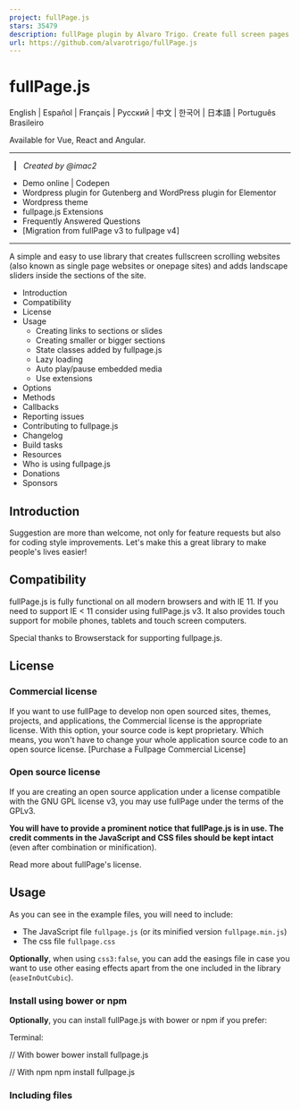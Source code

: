 ```yaml
---
project: fullPage.js
stars: 35479
description: fullPage plugin by Alvaro Trigo. Create full screen pages fast and simple
url: https://github.com/alvarotrigo/fullPage.js
---
```


fullPage.js
===========

English | Español | Français | Pусский | 中文 | 한국어 | 日本語 | Português Brasileiro

Available for Vue, React and Angular.

* * *

  **|**   _Created by @imac2_

-   Demo online | Codepen
-   Wordpress plugin for Gutenberg and WordPress plugin for Elementor
-   Wordpress theme
-   fullpage.js Extensions
-   Frequently Answered Questions
-   \[Migration from fullPage v3 to fullpage v4\]

* * *

A simple and easy to use library that creates fullscreen scrolling websites (also known as single page websites or onepage sites) and adds landscape sliders inside the sections of the site.

-   Introduction
-   Compatibility
-   License
-   Usage
    -   Creating links to sections or slides
    -   Creating smaller or bigger sections
    -   State classes added by fullpage.js
    -   Lazy loading
    -   Auto play/pause embedded media
    -   Use extensions
-   Options
-   Methods
-   Callbacks
-   Reporting issues
-   Contributing to fullpage.js
-   Changelog
-   Build tasks
-   Resources
-   Who is using fullpage.js
-   Donations
-   Sponsors

Introduction
------------

Suggestion are more than welcome, not only for feature requests but also for coding style improvements. Let's make this a great library to make people's lives easier!

Compatibility
-------------

fullPage.js is fully functional on all modern browsers and with IE 11. If you need to support IE < 11 consider using fullPage.js v3. It also provides touch support for mobile phones, tablets and touch screen computers.

Special thanks to Browserstack for supporting fullpage.js.

License
-------

### Commercial license

If you want to use fullPage to develop non open sourced sites, themes, projects, and applications, the Commercial license is the appropriate license. With this option, your source code is kept proprietary. Which means, you won't have to change your whole application source code to an open source license. \[Purchase a Fullpage Commercial License\]

### Open source license

If you are creating an open source application under a license compatible with the GNU GPL license v3, you may use fullPage under the terms of the GPLv3.

**You will have to provide a prominent notice that fullPage.js is in use. The credit comments in the JavaScript and CSS files should be kept intact** (even after combination or minification).

Read more about fullPage's license.

Usage
-----

As you can see in the example files, you will need to include:

-   The JavaScript file `fullpage.js` (or its minified version `fullpage.min.js`)
-   The css file `fullpage.css`

**Optionally**, when using `css3:false`, you can add the easings file in case you want to use other easing effects apart from the one included in the library (`easeInOutCubic`).

### Install using bower or npm

**Optionally**, you can install fullPage.js with bower or npm if you prefer:

Terminal:

// With bower
bower install fullpage.js

// With npm
npm install fullpage.js

### Including files

<link rel\="stylesheet" type\="text/css" href\="fullpage.css" />

<!-- This following line is optional. Only necessary if you use the option css3:false and you want to use other easing effects rather than "easeInOutCubic". -->
<script src\="vendors/easings.min.js"\></script\>

<script type\="text/javascript" src\="fullpage.js"\></script\>

Using Webpack, Browserify or Require.js? Check how to use fullPage.js with module loaders.

### Optional use of CDN

If you prefer to use a CDN to load the needed files, fullPage.js is in, JSDelivr, UNPKG, CDNJS and others.

### Required HTML structure

Start your HTML document with the compulsory HTML DOCTYPE declaration on the 1st line of your HTML code. You might have troubles with sections heights otherwise. The examples provided use HTML 5 doctype `<!DOCTYPE html>`.

Each section will be defined with an element containing the `section` class. The active section by default will be the first section, which is taken as the home page.

Sections should be placed inside a wrapper (`<div id="fullpage">` in this case). The wrapper can not be the `body` element.

<div id\="fullpage"\>
	<div class\="section"\>Some section</div\>
	<div class\="section"\>Some section</div\>
	<div class\="section"\>Some section</div\>
	<div class\="section"\>Some section</div\>
</div\>

If you want to define a different starting point rather than the first section or the first slide of a section, just add the class `active` to the section and slide you want to load first.

<div class\="section active"\>Some section</div\>

In order to create a landscape slider within a section, each slide will be defined by default with an element containing the `slide` class:

<div class\="section"\>
	<div class\="slide"\> Slide 1 </div\>
	<div class\="slide"\> Slide 2 </div\>
	<div class\="slide"\> Slide 3 </div\>
	<div class\="slide"\> Slide 4 </div\>
</div\>

You can see a fully working example of the HTML structure in the `simple.html` file.

### Initialization

#### Initialization with Vanilla Javascript

All you need to do is call fullPage.js before the closing `</body>` tag.

new fullpage('#fullpage', {
	//options here
	autoScrolling:true,
	scrollHorizontally: true
});

#### Initialization with jQuery

You can use fullpage.js as a jQuery plugin if you want to!

$(document).ready(function() {
	$('#fullpage').fullpage({
		//options here
		autoScrolling:true,
		scrollHorizontally: true
	});

	// Example of how to use fullpage.js methods
	$.fn.fullpage.setAllowScrolling(false);
});

#### Vanilla JS example with all options

A more complex initialization with all options set could look like this:

var myFullpage \= new fullpage('#fullpage', {
	// Navigation
	menu: '#menu',
	lockAnchors: false,
	anchors:\['firstPage', 'secondPage'\],
	navigation: false,
	navigationPosition: 'right',
	navigationTooltips: \['firstSlide', 'secondSlide'\],
	showActiveTooltip: false,
	slidesNavigation: false,
	slidesNavPosition: 'bottom',

	// Scrolling
	css3: true,
	scrollingSpeed: 700,
	autoScrolling: true,
	fitToSection: true,
	fitToSectionDelay: 600,
	scrollBar: false,
	easing: 'easeInOutCubic',
	easingcss3: 'ease',
	loopBottom: false,
	loopTop: false,
	loopHorizontal: true,
	continuousVertical: false,
	continuousHorizontal: false,
	scrollHorizontally: false,
	interlockedSlides: false,
	dragAndMove: false,
	offsetSections: false,
	resetSliders: false,
	fadingEffect: false,
	normalScrollElements: '#element1, .element2',
	scrollOverflow: true,
	scrollOverflowMacStyle: false,
	scrollOverflowReset: false,
	skipIntermediateItems: false,
	touchSensitivity: 15,
	bigSectionsDestination: null,
	adjustOnNavChange: true,

	// Accessibility
	keyboardScrolling: true,
	animateAnchor: true,
	recordHistory: true,

	// Design
	controlArrows: true,
	controlArrowsHTML: \[
		'<div class="fp-arrow"></div>', 
		'<div class="fp-arrow"></div>'
	\],
	verticalCentered: true,
	sectionsColor : \['#ccc', '#fff'\],
	paddingTop: '3em',
	paddingBottom: '10px',
	fixedElements: '#header, .footer',
	responsiveWidth: 0,
	responsiveHeight: 0,
	responsiveSlides: false,
	effects: false,
	effectsOptions: \[Object\],
	parallax: false,
	parallaxOptions: {type: 'reveal', percentage: 62, property: 'translate'},
	dropEffect: false,
	dropEffectOptions: { speed: 2300, color: '#F82F4D', zIndex: 9999},
	waterEffect: false,
	waterEffectOptions: { animateContent: true, animateOnMouseMove: true},
	cards: false,
	cardsOptions: {perspective: 100, fadeContent: true, fadeBackground: true},

	// Custom selectors
	sectionSelector: '.section',
	slideSelector: '.slide',

	lazyLoading: true,
	lazyLoadThreshold: 0,
	observer: true,
	credits: { enabled: true, label: 'Made with fullPage.js', position: 'right'},

	// Events
	beforeLeave: function(origin, destination, direction, trigger){},
	onLeave: function(origin, destination, direction, trigger){},
	afterLoad: function(origin, destination, direction, trigger){},
	afterRender: function(){},
	afterResize: function(width, height){},
	afterReBuild: function(){},
	afterResponsive: function(isResponsive){},
	afterSlideLoad: function(section, origin, destination, direction, trigger){},
	onSlideLeave: function(section, origin, destination, direction, trigger){},
	onScrollOverflow: function(section, slide, position, direction){}
});

### Creating links to sections or slides

If you are using fullPage.js with anchor links for the sections (using the `anchors` option or the attribute `data-anchor` in each section), then you will be able to use anchor links also to navigate directly to a certain slide inside a section.

This would be an example of a link with an anchor: https://alvarotrigo.com/fullPage/#secondPage/2 (which is the URL you will see once you access to that section/slide manually) Notice the last part of the URL ends in `#secondPage/2`.

Having the following initialization:

new fullpage('#fullpage', {
	anchors:\['firstPage', 'secondPage', 'thirdPage'\]
});

The anchor at the end of the URL `#secondPage/2` defines the section and slide of destination respectively. In the previous URL, the section of destination will be the one defined with the anchor `secondPage` and the slide will be the 2nd slide, as we are using the index `2` for it. (the fist slide of a section has index 0, as technically it is a section).

We could have used a custom anchor for the slide instead of its index if we would have used the attribute `data-anchor` on the HTML markup like so:

<div class\="section"\>
	<div class\="slide" data-anchor\="slide1"\> Slide 1 </div\>
	<div class\="slide" data-anchor\="slide2"\> Slide 2 </div\>
	<div class\="slide" data-anchor\="slide3"\> Slide 3 </div\>
	<div class\="slide" data-anchor\="slide4"\> Slide 4 </div\>
</div\>

In this last case, the URL we would use would be `#secondPage/slide3`, which is the equivalent to our previous `#secondPage/2`.

Note that section anchors can also be defined in the same way, by using the `data-anchor` attribute, if no `anchors` array is provided.

**Be careful!** `data-anchor` tags can not have the same value as any ID element on the site (or NAME element for IE).

### Creating smaller or bigger sections

Demo fullPage.js provides a way to remove the full height restriction from its sections and slides. It is possible to create sections which height is smaller or bigger than the viewport. This is ideal for footers. It is important to realise that it doesn't make sense to have all of your sections using this feature. If there is more than one section in the initial load of the site, fullPage.js won't scroll at all to see the next one as it will be already in the viewport.

To create smaller sections just use the class `fp-auto-height` in the section you want to apply it. It will then take the height defined by your section/slide content.

<div class\="section"\>Whole viewport</div\>
<div class\="section fp-auto-height"\>Auto height</div\>

#### Responsive auto height sections

Demo A responsive auto height can be applied by using the class `fp-auto-height-responsive`. This way sections will be fullscreen until the responsive mode gets fired. Then they'll take the size required by their content, which could be bigger or smaller than the viewport.

### State classes added by fullpage.js

Fullpage.js adds multiple classes in different elements to keep a record of the status of the site:

-   `active` is added the current visible section and slide.
-   `active` is added to the current menu element (if using the `menu` option).
-   `fp-loaded` is added to the section or slide that triggers lazy loading of media content.
-   A class of the form `fp-viewing-SECTION-SLIDE` is added to the `body` element of the site. (eg: `fp-viewing-secondPage-0`) The `SECTION` and `SLIDE` parts will be the anchors (or indexes if no anchor is provided) of the current section and slide.
-   `fp-responsive` is added to the `body` element when the entering in the responsive mode
-   `fp-enabled` is added to the `html` element when fullpage.js is enabled. (and removed when destroyed).
-   `fp-destroyed` is added to the fullpage.js container when fullPage.js is destroyed.

### Lazy Loading

Demo fullPage.js provides a way to lazy load images, videos and audio elements so they won't slow down the loading of your site or unnecessarily waste data transfer. When using lazy loading, all these elements will only get loaded when entering in the viewport. To enable lazy loading all you need to do is change your `src` attribute to `data-src` as shown below:

<img data-src\="image.png"\>
<video\>
	<source data-src\="video.webm" type\="video/webm" />
	<source data-src\="video.mp4" type\="video/mp4" />
</video\>

If you already use another lazy load solution which uses `data-src` as well, you can disable the fullPage.js lazy loading by setting the option `lazyLoading: false`.

### Auto play/pause embedded media

Demo **Note**: the autoplay feature might not work on some mobile devices depending on the OS and browser (i.e. Safari on iOS version < 10.0).

#### Play on section/slide load:

Using the attribute `autoplay` for videos or audio, or the param `autoplay=1` for youtube iframes will result in the media element playing on page load. In order to play it on section/slide load use instead the attribute `data-autoplay`. For example:

<audio data-autoplay\>
	<source src\="https://www.w3schools.com/html/horse.ogg" type\="audio/ogg"\>
</audio\>

#### Pause on leave

Embedded HTML5 `<video>` / `<audio>` and Youtube iframes are automatically paused when you navigate away from a section or slide. This can be disabled by using the attribute `data-keepplaying`. For example:

<audio data-keepplaying\>
	<source src\="https://www.w3schools.com/html/horse.ogg" type\="audio/ogg"\>
</audio\>

### Use extensions

fullpage.js provides a set of extensions you can use to enhance its default features. All of them are listed as fullpage.js options.

Extensions requires you to use the minified file `fullpage.extensions.min.js` that is inside the `dist` folder instead of the usual fullPage.js file (`fullpage.js` or `fullpage.min.js`).

Once you acquire the extension file, you will need to add it before fullPage. For example, if I want to use the Continuous Horizontal extension, I would have include the extension file and then the extensions version of the fullPage file.

<script type\="text/javascript" src\="fullpage.continuousHorizontal.min.js"\></script\>
<script type\="text/javascript" src\="fullpage/fullpage.extensions.min.js"\></script\>

An activation key and a license key will be required for each extension. See more details about it here.

Then you will be able to use and configure them as explained in options.

Options
-------

### licenseKey

(default `null`). **This option is compulsory.** If you use fullPage in a non open source project, then you should use the license key provided on the purchase of the fullPage Commercial License. If your project is open source and it is compatible with the GPLv3 license you can request a license key. Please read more about licenses here and on the website. Example of usage:

new fullpage('#fullpage', {
	licenseKey: 'YOUR\_KEY\_HERE'
});

### controlArrows

(default `true`) Determines whether to use control arrows for the slides to move right or left.

### controlArrowsHTML

(default `['<div class="fp-arrow"></div>', '<div class="fp-arrow"></div>'],`). Provides a way to define the HTML structure and the classes that you want to apply to the control arrows for sections with horizontal slides. The array contains the structure for both arrows. The first item is the left arrow and the second, the right one.

### verticalCentered

(default `true`) Vertically centering of the content using flexbox. You might want to wrap your content in a `div` to avoid potential issues. (Uses `flex-direction: column; display: flex; justify-content: center;`)

### scrollingSpeed

(default `700`) Speed in milliseconds for the scrolling transitions.

### sectionsColor

(default `none`) Define the CSS `background-color` property for each section. Example:

new fullpage('#fullpage', {
	sectionsColor: \['#f2f2f2', '#4BBFC3', '#7BAABE', 'whitesmoke', '#000'\],
});

### anchors

(default `[]`) Defines the anchor links (#example) to be shown on the URL for each section. Anchors value should be unique. The position of the anchors in the array will define to which sections the anchor is applied. (second position for second section and so on). Using anchors forward and backward navigation will also be possible through the browser. This option also allows users to bookmark a specific section or slide. **Be careful!** anchors can not have the same value as any ID element on the site (or NAME element for IE). Now anchors can be defined directly in the HTML structure by using the attribute `data-anchor` as explained here.

### lockAnchors

(default `false`) Determines whether anchors in the URL will have any effect at all in the library. You can still using anchors internally for your own functions and callbacks, but they won't have any effect in the scrolling of the site. Useful if you want to combine fullPage.js with other plugins using anchor in the URL.

### easing

(default `easeInOutCubic`) Defines the transition effect to use for the vertical and horizontal scrolling. It requires the file `vendors/easings.min.js` or jQuery UI for using some of its transitions. Other libraries could be used instead.

### easingcss3

(default `ease`) Defines the transition effect to use in case of using `css3:true`. You can use the pre-defined ones (such as `linear`, `ease-out`...) or create your own ones using the `cubic-bezier` function. You might want to use Matthew Lein CSS Easing Animation Tool for it.

### loopTop

(default `false`) Defines whether scrolling up in the first section should scroll to the last one or not.

### loopBottom

(default `false`) Defines whether scrolling down in the last section should scroll to the first one or not.

### loopHorizontal

(default `true`) Defines whether horizontal sliders will loop after reaching the last or previous slide or not.

### css3

(default `true`) Defines whether to use JavaScript or CSS3 transforms to scroll within sections and slides. Useful to speed up the movement in tablet and mobile devices with browsers supporting CSS3. If this option is set to `true` and the browser doesn't support CSS3, a fallback will be used instead.

### autoScrolling

(default `true`) Defines whether to use the "automatic" scrolling or the "normal" one. It also has affects the way the sections fit in the browser/device window in tablets and mobile phones.

### fitToSection

(default `true`) Determines whether or not to fit sections to the viewport or not. When set to `true` the current active section will always fill the whole viewport. Otherwise the user will be free to stop in the middle of a section.

### fitToSectionDelay

(default 1000) If `fitToSection` is set to true, this delays the fitting by the configured milliseconds.

### scrollBar

(default `false`) Determines whether to use scroll bar for the **vertical sections** on site or not. In case of using scroll bar, the `autoScrolling` functionality will still work as expected. The user will also be free to scroll the site with the scroll bar and fullPage.js will fit the section in the screen when scrolling finishes.

### paddingTop

(default `0`) Defines the top padding for each section with a numerical value and its measure (paddingTop: '10px', paddingTop: '10em'...) Useful in case of using a fixed header.

### paddingBottom

(default `0`) Defines the bottom padding for each section with a numerical value and its measure (paddingBottom: '10px', paddingBottom: '10em'...). Useful in case of using a fixed footer.

### fixedElements

(default `null`) Defines which elements will be taken off the scrolling structure of the plugin which is necessary when using the `css3` option to keep them fixed. It requires a string with the Javascript selectors for those elements. (For example: `fixedElements: '#element1, .element2'`)

### normalScrollElements

(default `null`) Demo If you want to avoid the auto scroll when scrolling over some elements, this is the option you need to use. (useful for maps, scrolling divs etc.) It requires a string with the Javascript selectors for those elements. (For example: `normalScrollElements: '#element1, .element2'`). This option should not be applied to any section/slide element itself.

### bigSectionsDestination

(default `null`) Demo Defines how to scroll to a section which height is bigger than the viewport and when not using `scrollOverflow:true`. (Read how to create smaller or bigger sections). By default fullPage.js scrolls to the top if you come from a section above the destination one and to the bottom if you come from a section below the destination one. Possible values are `top`, `bottom`, `null`.

### adjustOnNavChange

(default `true`) Defines whether fullPage.js adjusts the height of sections when the mobile navigation or address bar changes size or toggles visibility. If set to `false`, sections will not appear as full-height when the navigation bar shrinks or hides.

### keyboardScrolling

(default `true`) Defines if the content can be navigated using the keyboard.

### touchSensitivity

(default `5`) Defines a percentage of the browsers window width/height, and how far a swipe must measure for navigating to the next section / slide

### skipIntermediateItems

(default `false`). Determines whether to skip the scroll animation when navigating between non-consecutive vertical sections or horizontal slides. The possible values are `true`, `false`, `sections`, and `slides`, allowing you to apply this behavior vertically, horizontally, or in both directions.

### continuousVertical

(default `false`) Defines whether scrolling down in the last section should scroll down to the first one and if scrolling1 up in the first section should scroll up to the last one. Not compatible with `loopTop`, `loopBottom` or any scroll bar present in the site (`scrollBar:true` or `autoScrolling:false`).

### continuousHorizontal

(default `false`) Extension of fullpage.js. Defines whether sliding right in the last slide should slide right to the first one or not, and if scrolling left in the first slide should slide left to the last one or not. Not compatible with `loopHorizontal`. Requires fullpage.js >= 3.0.1.

### scrollHorizontally

(default `false`) Extension of fullpage.js. Defines whether to slide horizontally within sliders by using the mouse wheel or trackpad. It can only be used when using: `autoScrolling:true`. Ideal for story telling. Requires fullpage.js >= 3.0.1.

### interlockedSlides

(default `false`) Extension of fullpage.js. Determines whether moving one horizontal slider will force the sliding of sliders in other section in the same direction. Possible values are `true`, `false` or an array with the interlocked sections. For example `[1,3,5]` starting by 1. Requires fullpage.js >= 3.0.1.

### dragAndMove

(default `false`) Extension of fullpage.js. Enables or disables the dragging and flicking of sections and slides by using mouse or fingers. Requires fullpage.js >= 3.0.1. Possible values are:

-   `true`: enables the feature.
-   `false`: disables the feature.
-   `vertical`: enables the feature only vertically.
-   `horizontal`: enables the feature only horizontally.
-   `fingersonly`: enables the feature for touch devices only.
-   `mouseonly`: enables the feature for desktop devices only (mouse and trackpad).

### offsetSections

(default `false`) Extension of fullpage.js. Provides a way to use non full screen sections based on percentage. Ideal to show visitors there's more content in the site by showing part of the next or previous section. Requires fullPage.js >= 3.0.1. To define the percentage of each section the attribute `data-percentage` must be used. The centering of the section in the viewport can be determined by using a boolean value in the attribute `data-centered` (default to `true` if not specified). For example:

<div class\="section" data-percentage\="80" data-centered\="true"\>

### resetSliders

(default `false`) Extension of fullpage.js. Defines whether or not to reset every slider after leaving its section. Requires fullpage.js >= 3.0.1.

### fadingEffect

(default `false`) Extension of fullpage.js. Defines whether to use a fading effect or not instead of the default scrolling one. Possible values are `true`, `false`, `sections`, `slides`. It can therefore be applied just vertically or horizontally, or to both at the time. It can only be used when using: `autoScrolling:true`. Requires fullpage.js >= 3.0.1.

### animateAnchor

(default `true`) Defines whether the load of the site when given an anchor (#) will scroll with animation to its destination or will directly load on the given section.

### recordHistory

(default `true`) Defines whether to push the state of the site to the browser's history. When set to `true` each section/slide of the site will act as a new page and the back and forward buttons of the browser will scroll the sections/slides to reach the previous or next state of the site. When set to `false`, the URL will keep changing but will have no effect on the browser's history. This option is automatically turned off when using `autoScrolling:false`.

### menu

(default `false`) A selector can be used to specify the menu to link with the sections. This way the scrolling of the sections will activate the corresponding element in the menu using the class `active`. This won't generate a menu but will just add the `active` class to the element in the given menu with the corresponding anchor links. In order to link the elements of the menu with the sections, an HTML 5 data-tag (`data-menuanchor`) will be needed to use with the same anchor links as used within the sections. Example:

<ul id\="myMenu"\>
	<li data-menuanchor\="firstPage" class\="active"\><a href\="#firstPage"\>First section</a\></li\>
	<li data-menuanchor\="secondPage"\><a href\="#secondPage"\>Second section</a\></li\>
	<li data-menuanchor\="thirdPage"\><a href\="#thirdPage"\>Third section</a\></li\>
	<li data-menuanchor\="fourthPage"\><a href\="#fourthPage"\>Fourth section</a\></li\>
</ul\>

new fullpage('#fullpage', {
	anchors: \['firstPage', 'secondPage', 'thirdPage', 'fourthPage', 'lastPage'\],
	menu: '#myMenu'
});

**Note:** the menu element should be placed outside the fullpage wrapper in order to avoid problem when using `css3:true`. Otherwise it will be appended to the `body` by the plugin itself.

### navigation

(default `false`) If set to `true`, it will show a navigation bar made up of small circles.

### navigationPosition

(default `none`) It can be set to `left` or `right` and defines which position the navigation bar will be shown (if using one).

### navigationTooltips

(default \[\]) Defines the tooltips to show for the navigation circles in case they are being used. Example: `navigationTooltips: ['firstSlide', 'secondSlide']`. You can also define them by using the attribute `data-tooltip` in each section if you prefer.

### showActiveTooltip

(default `false`) Shows a persistent tooltip for the actively viewed section in the vertical navigation.

### slidesNavigation

(default `false`) If set to `true` it will show a navigation bar made up of small circles for each landscape slider on the site.

### slidesNavPosition

(default `bottom`) Defines the position for the landscape navigation bar for sliders. Admits `top` and `bottom` as values. You may want to modify the CSS styles to determine the distance from the top or bottom as well as any other style such as color.

### scrollOverflow

(default `true`) defines whether or not to create a scroll for the section/slide in case its content is bigger than the height of it. It requires the default value `scrollBar: false`. In order to prevent fullpage.js from creating the scrollbar in certain sections or slides use the class `fp-noscroll`. For example: `<div class="section fp-noscroll">` You can also prevent scrolloverflow from getting applied on responsive mode when using `fp-auto-height-responsive` in the section element.

### scrollOverflowReset

(default `false`) Extension of fullpage.js. Possible values are `true`, `false`, `sections`, `slides`. When set to `true` it scrolls up the content of the section/slide with a scroll bar when leaving to another section/slide. This way the section/slide will always show the start of its content even when scrolling from a section underneath it. Adding the class `fp-no-scrollOverflowReset` on the section or slide will disable this feature for that specific panel.

### scrollOverflowMacStyle

(default `false`) When active, this option will use a "mac style" for the scrollbar instead of the default one, which will look quite different in Windows computers.

### sectionSelector

(default `.section`) Defines the Javascript selector used for the plugin sections. It might need to be changed sometimes to avoid problem with other plugins using the same selectors as fullpage.js.

### slideSelector

(default `.slide`) Defines the Javascript selector used for the plugin slides. It might need to be changed sometimes to avoid problem with other plugins using the same selectors as fullpage.js.

### responsiveWidth

(default `0`) A normal scroll (`autoScrolling:false`) will be used under the defined width in pixels. A class `fp-responsive` is added to the body tag in case the user wants to use it for their own responsive CSS. For example, if set to 900, whenever the browser's width is less than 900 the plugin will scroll like a normal site.

### responsiveHeight

(default `0`) A normal scroll (`autoScrolling:false`) will be used under the defined height in pixels. A class `fp-responsive` is added to the body tag in case the user wants to use it for their own responsive CSS. For example, if set to 900, whenever the browser's height is less than 900 the plugin will scroll like a normal site.

### responsiveSlides

(default `false`) Extension of fullpage.js. When set to `true` slides will be turned into vertical sections when responsive mode is fired. (by using the `responsiveWidth` or `responsiveHeight` options detailed above). Requires fullpage.js >= 3.0.1.

### effects

(default `false`) Extension of fullpage.js. Enables or disables the slider effects on sections. Requires fullpage.js >= 4.0.35

### effectsOptions

(default: `{Object}` config for the "focus" preset). Allows to configure the parameters for the effects when using the option `effects:true`. Read more about how to apply the effects option.

### parallax

(default `false`) Extension of fullpage.js. Defines whether or not to use the parallax backgrounds effects on sections / slides. Not compatible with `fp-auto-height` sections, `offsetSerctions` and `dragAndMove`.op Read more about how to apply the parallax option.

### parallaxOptions

(default: `{ type: 'reveal', percentage: 62, property: 'translate'}`).

Allows to configure the parameters for the parallax backgrounds effect when using the option `parallax:true`. Read more about how to apply the parallax option.

### dropEffect

(default `false`) Extension of fullpage.js. Defines whether or not to use the drop effect on sections / slides. Read more about how to apply the drop effect option.

### dropEffectOptions

(default: `{ speed: 2300, color: '#F82F4D', zIndex: 9999}`).

Allows to configure the parameters for the drop effect when using the option `dropEffect:true`.Read more about how to apply the drop effect option.

### waterEffect

(default `false`) Extension of fullpage.js. Defines whether or not to use the water effect on sections / slides. Read more about how to apply the water effect option.

### waterEffectOptions

(default: `{ animateContent: true, animateOnMouseMove: true}`).

Allows to configure the parameters for the water effect when using the option `waterEffect:true`.Read more about how to apply the water effect option.

### cards

(default `false`) Extension of fullpage.js. Defines whether or not to use the cards effect on sections/slides. Read more about how to apply the cards option.

### cardsOptions

(default: `{ perspective: 100, fadeContent: true, fadeBackground: true}`).

Allows you to configure the parameters for the cards effect when using the option `cards:true`. Read more about how to apply the cards option.

### lazyLoading

(default `true`) Lazy loading is active by default which means it will lazy load any media element containing the attribute `data-src` as detailed in the Lazy Loading docs . If you want to use any other lazy loading library you can disable this fullpage.js feature.

### lazyLoadThreshold

(default `0`) Specifies the number of adjacent vertical sections and horizontal slides whose media elements should be lazy-loaded relative to the current one. Use a number to specify how many previous and next sections or slides should be preloaded.

### observer

(default `true`) Defines whether or not to observe changes in the HTML structure of the page. When enabled, fullPage.js will automatically react to those changes and update itself accordingly. Ideal when adding, removing or hidding sections or slides.

### credits

(default `{enabled: true, label: 'Made with fullpage.js', position: 'right'}`). Defines whether to use fullPage.js credits. As per clause 0, 4, 5 and 7 of the GPLv3 licecense, those using fullPage. js under the GPLv3 are required to give prominent notice that fullPage.js is in use. We recommend including attribution by keeping this option enabled. **Note:** This option requires a valid value `licenseKey` value.

Methods
-------

You can see them in action here

### getActiveSection()

Demo Gets an Object (type Section) containing the active section and its properties.

fullpage\_api.getActiveSection();

### getActiveSlide()

Demo Gets an Object (type Slide) containing the active slide and its properties.

fullpage\_api.getActiveSlide();

### getScrollY() & getScrollX

Demo `getScrollY` Gets the Y position of the fullPage wrapper. `getScrollX` gets the X position of the active horizontal slide.

fullpage\_api.getScrollY();
fullpage\_api.getScrollX();

### moveSectionUp()

Demo Scrolls one section up:

fullpage\_api.moveSectionUp();

* * *

### moveSectionDown()

Demo Scrolls one section down:

fullpage\_api.moveSectionDown();

* * *

### moveTo(section, slide)

Demo Scrolls the page to the given section and slide. The first section will have the index 1 whilst the first slide, the visible one by default, will have index 0.

/\*Scrolling to the section with the anchor link \`firstSlide\` and to the 2nd Slide \*/
fullpage\_api.moveTo('firstSlide', 2);

//Scrolling to the 3rd section (with index 3) in the site
fullpage\_api.moveTo(3, 0);

//Which is the same as
fullpage\_api.moveTo(3);

* * *

### silentMoveTo(section, slide)

Demo Exactly the same as `moveTo` but in this case it performs the scroll without animation. A direct jump to the destination.

/\*Scrolling to the section with the anchor link \`firstSlide\` and to the 2nd Slide \*/
fullpage\_api.silentMoveTo('firstSlide', 2);

* * *

### moveSlideRight()

Demo Scrolls the horizontal slider of the current section to the next slide:

fullpage\_api.moveSlideRight();

* * *

### moveSlideLeft()

Demo Scrolls the horizontal slider of the current section to the previous slide:

fullpage\_api.moveSlideLeft();

* * *

### setAutoScrolling(boolean)

Demo Sets the scrolling configuration in real time. Defines the way the page scrolling behaves. If it is set to `true`, it will use the "automatic" scrolling, otherwise, it will use the "manual" or "normal" scrolling of the site.

fullpage\_api.setAutoScrolling(false);

* * *

### setFitToSection(boolean)

Demo Sets the value for the option `fitToSection` determining whether to fit the section in the screen or not.

fullpage\_api.setFitToSection(false);

* * *

### fitToSection()

Demo Scrolls to the nearest active section fitting it in the viewport.

fullpage\_api.fitToSection();

* * *

### setLockAnchors(boolean)

Demo Sets the value for the option `lockAnchors` determining whether anchors will have any effect in the URL or not.

fullpage\_api.setLockAnchors(false);

* * *

### setAllowScrolling(boolean, \[directions\])

Demo Adds or remove the possibility of scrolling through sections/slides by using the mouse wheel/trackpad or touch gestures (which is active by default). Note this won't disable the keyboard scrolling. You would need to use `setKeyboardScrolling` for it.

-   `directions`: (optional parameter) Admitted values: `all`, `up`, `down`, `left`, `right` or a combination of them separated by commas like `down, right`. It defines the direction for which the scrolling will be enabled or disabled.

//disabling scrolling
fullpage\_api.setAllowScrolling(false);

//disabling scrolling down
fullpage\_api.setAllowScrolling(false, 'down');

//disabling scrolling down and right
fullpage\_api.setAllowScrolling(false, 'down, right');

* * *

### setKeyboardScrolling(boolean, \[directions\])

Demo Adds or remove the possibility of scrolling through sections by using the keyboard (which is active by default).

-   `directions`: (optional parameter) Admitted values: `all`, `up`, `down`, `left`, `right` or a combination of them separated by commas like `down, right`. It defines the direction for which the scrolling will be enabled or disabled.

//disabling all keyboard scrolling
fullpage\_api.setKeyboardScrolling(false);

//disabling keyboard scrolling down
fullpage\_api.setKeyboardScrolling(false, 'down');

//disabling keyboard scrolling down and right
fullpage\_api.setKeyboardScrolling(false, 'down, right');

* * *

### setRecordHistory(boolean)

Demo Defines whether to record the history for each hash change in the URL.

fullpage\_api.setRecordHistory(false);

* * *

### setScrollingSpeed(milliseconds)

Demo Defines the scrolling speed in milliseconds.

fullpage\_api.setScrollingSpeed(700);

* * *

### destroy(type)

Demo Destroys the plugin events and optionally its HTML markup and styles. Ideal to use when using AJAX to load content.

-   `type`: (optional parameter) can be empty or `all`. If `all` is passed, the HTML markup and styles used by fullpage.js will be removed. This way the original HTML markup, the one used before any plugin modification is made, will be maintained.

//destroying all Javascript events created by fullPage.js (scrolls, hashchange in the URL...)
fullpage\_api.destroy();

//destroying all Javascript events and any modification done by fullPage.js over your original HTML markup.
fullpage\_api.destroy('all');

* * *

### reBuild()

Updates the DOM structure to fit the new window size or its contents. Ideal to use in combination with AJAX calls or external changes in the DOM structure of the site, specially when using `scrollOverflow:true`.

fullpage\_api.reBuild();

* * *

### setResponsive(boolean)

Demo Sets the responsive mode of the page. When set to `true` the autoScrolling will be turned off and the result will be exactly the same one as when the `responsiveWidth` or `responsiveHeight` options get fired.

fullpage\_api.setResponsive(true);

* * *

### responsiveSlides.toSections()

Extension of fullpage.js. Requires fullpage.js >= 3.0.1. Turns horizontal slides into vertical sections.

fullpage\_api.responsiveSlides.toSections();

* * *

### responsiveSlides.toSlides()

Extension of fullpage.js. Requires fullpage.js >= 3.0.1. Turns back the original slides (now converted into vertical sections) into horizontal slides again.

fullpage\_api.responsiveSlides.toSlides();

Callbacks
---------

Demo You can see them in action here.

Some callbacks, such as `onLeave` will contain Object type of parameters containing the following properties:

-   `anchor`: _(String)_ item's anchor.
-   `index`: _(Number)_ item's index.
-   `item`: _(DOM element)_ item element.
-   `isFirst`: _(Boolean)_ determines if the item is the first child.
-   `isLast`: _(Boolean)_ determines if the item is the last child.

### afterLoad (`origin`, `destination`, `direction`, `trigger`)

Demo Callback fired once the sections have been loaded, after the scrolling has ended. Parameters:

-   `origin`: _(Object)_ section of origin.
-   `destination`: _(Object)_ destination section.
-   `direction`: _(String)_ it will take the values `up` or `down` depending on the scrolling direction.
-   `trigger`: _(String)_ indicates what triggered the scroll. It can be: "wheel", "keydown", "menu", "slideArrow", "verticalNav", "horizontalNav".

Example:

new fullpage('#fullpage', {
	anchors: \['firstPage', 'secondPage', 'thirdPage', 'fourthPage', 'lastPage'\],

	afterLoad: function(origin, destination, direction, trigger){
		var origin \= this;

		//using index
		if(origin.index \== 2){
			alert("Section 3 ended loading");
		}

		//using anchorLink
		if(origin.anchor \== 'secondSlide'){
			alert("Section 2 ended loading");
		}
	}
});

* * *

### onLeave (`origin`, `destination`, `direction`, `trigger`)

Demo This callback is fired once the user leaves a section, in the transition to the new section. Returning `false` will cancel the move before it takes place.

Parameters:

-   `origin`: _(Object)_ section of origin.
-   `destination`: _(Object)_ destination section.
-   `direction`: _(String)_ it will take the values `up` or `down` depending on the scrolling direction.
-   `trigger`: _(String)_ indicates what triggered the scroll. It can be: "wheel", "keydown", "menu", "slideArrow", "verticalNav", "horizontalNav".

Example:

new fullpage('#fullpage', {
	onLeave: function(origin, destination, direction, trigger){
		var leavingSection \= this;

		//after leaving section 2
		if(origin.index \== 1 && direction \=='down'){
			alert("Going to section 3!");
		}

		else if(origin.index \== 1 && direction \== 'up'){
			alert("Going to section 1!");
		}
	}
});

* * *

### beforeLeave (`origin`, `destination`, `direction`, `trigger`)

Demo This callback is fired right **before** leaving the section, just before the transition takes place.

You can use this callback to prevent and cancel the scroll before it takes place by returning `false`.

Parameters:

-   `origin`: _(Object)_ section of origin.
-   `destination`: _(Object)_ destination section.
-   `direction`: _(String)_ it will take the values `up` or `down` depending on the scrolling direction.
-   `trigger`: _(String)_ indicates what triggered the scroll. It can be: "wheel", "keydown", "menu", "slideArrow", "verticalNav", "horizontalNav".

Example:

var cont \= 0;
new fullpage('#fullpage', {
	beforeLeave: function(origin, destination, direction, trigger){

		// prevents scroll until we scroll 4 times
		cont++;
		return cont \=== 4;
	}
});

* * *

### afterRender()

Demo This callback is fired just after the structure of the page is generated. This is the callback you want to use to initialize other plugins or fire any code which requires the document to be ready (as this plugin modifies the DOM to create the resulting structure). See FAQs for more info.

Example:

new fullpage('#fullpage', {
	afterRender: function(){
		var pluginContainer \= this;
		alert("The resulting DOM structure is ready");
	}
});

* * *

### afterResize(`width`, `height`)

Demo This callback is fired after resizing the browser's window. Just after the sections are resized.

Parameters:

-   `width`: _(Number)_ window's width.
-   `height`: _(Number)_ window's height.

Example:

new fullpage('#fullpage', {
	afterResize: function(width, height){
		var fullpageContainer \= this;
		alert("The sections have finished resizing");
	}
});

* * *

### afterReBuild()

Demo This callback is fired after manually re-building fullpage.js by calling `fullpage_api.reBuild()`.

Example:

new fullpage('#fullpage', {
	afterReBuild: function(){
		console.log("fullPage.js has manually being re-builded");
	}
});

* * *

### afterResponsive(`isResponsive`)

Demo This callback is fired after fullpage.js changes from normal to responsive mode or from responsive mode to normal mode.

Parameters:

-   `isResponsive`: _(Boolean)_ determines if it enters into responsive mode (`true`) or goes back to normal mode (`false`).

Example:

new fullpage('#fullpage', {
	afterResponsive: function(isResponsive){
		alert("Is responsive: " + isResponsive);
	}
});

* * *

### afterSlideLoad (`section`, `origin`, `destination`, `direction`, `trigger`)

Demo Callback fired once the slide of a section have been loaded, after the scrolling has ended.

Parameters:

-   `section`: _(Object)_ active vertical section.
-   `origin`: _(Object)_ horizontal slide of origin.
-   `destination`: _(Object)_ destination horizontal slide.
-   `direction`: _(String)_ `right` or `left` depending on the scrolling direction.
-   `trigger`: _(String)_ indicates what triggered the scroll. It can be: "wheel", "keydown", "menu", "slideArrow", "verticalNav", "horizontalNav".

Example:

new fullpage('#fullpage', {
	anchors: \['firstPage', 'secondPage', 'thirdPage', 'fourthPage', 'lastPage'\],

	afterSlideLoad: function( section, origin, destination, direction, trigger){
		var loadedSlide \= this;

		//first slide of the second section
		if(section.anchor \== 'secondPage' && destination.index \== 1){
			alert("First slide loaded");
		}

		//second slide of the second section (supposing #secondSlide is the
		//anchor for the second slide)
		if(section.index \== 1 && destination.anchor \== 'secondSlide'){
			alert("Second slide loaded");
		}
	}
});

* * *

### onSlideLeave (`section`, `origin`, `destination`, `direction`, `trigger`)

Demo This callback is fired once the user leaves an slide to go to another, in the transition to the new slide. Returning `false` will cancel the move before it takes place.

Parameters:

-   `section`: _(Object)_ active vertical section.
-   `origin`: _(Object)_ horizontal slide of origin.
-   `destination`: _(Object)_ destination horizontal slide.
-   `direction`: _(String)_ `right` or `left` depending on the scrolling direction.
-   `trigger`: _(String)_ indicates what triggered the scroll. It can be: "wheel", "keydown", "menu", "slideArrow", "verticalNav", "horizontalNav".

Example:

new fullpage('#fullpage', {
	onSlideLeave: function( section, origin, destination, direction, trigger){
		var leavingSlide \= this;

		//leaving the first slide of the 2nd Section to the right
		if(section.index \== 1 && origin.index \== 0 && direction \== 'right'){
			alert("Leaving the fist slide!!");
		}

		//leaving the 3rd slide of the 2nd Section to the left
		if(section.index \== 1 && origin.index \== 2 && direction \== 'left'){
			alert("Going to slide 2! ");
		}
	}
});

#### Cancelling a move before it takes place

You can cancel a move by returning `false` on the `onSlideLeave` callback. Same as when canceling a movement with `onLeave`.

* * *

### onScrollOverflow (`section`, `slide`, `position`, `direction`)

Demo This callback gets fired when a scrolling inside a scrollable section when using the fullPage.js option `scrollOverflow: true`.

Parameters:

-   `section`: _(Object)_ active vertical section.
-   `slide`: _(Object)_ horizontal slide of origin.
-   `position`: _(Integer)_ scrolled amount within the section/slide. Starts on 0.
-   `direction`: _(String)_ `up` or `down`

Example:

new fullpage('#fullpage', {
	onScrollOverflow: function( section, slide, position, direction){
		console.log(section);
		console.log("position: " + position);
	}
});

Reporting issues
================

1.  Please, look for your issue before asking using the github issues search.
2.  Make sure you use the latest fullpage.js version. No support is provided for older versions.
3.  Use the the Github Issues forum to create issues.
4.  **An isolated reproduction of the issue will be required.** Make use of jsfiddle or codepen for it if possible.

Contributing to fullpage.js
===========================

Please see Contributing to fullpage.js

Changelog
=========

To see the list of recent changes, see Releases section.

Build tasks
===========

Want to build fullpage.js distribution files? Please see Build Tasks

Resources
=========

-   Wordpress Plugin for Gutenberg and for Elementor.
-   Wordpress theme
-   Official Vue.js wrapper component
-   Official React.js wrapper component
-   Official Angular wrapper component
-   CSS Easing Animation Tool - Matthew Lein (useful to define the `easingcss3` value)
-   fullPage.js jsDelivr CDN
-   fullPage.js plugin for October CMS
-   fullPage.js Angular2 directive
-   fullPage.js angular directive
-   fullPage.js ember-cli addon
-   fullPage.js Rails Ruby Gem
-   Angular fullPage.js - Adaptation for Angular.js v1.x
-   Integrating fullPage.js with Wordpress (Tutorial)
-   Wordpress Plugin for Divi
-   Wordpress Plugin for Elementor

Who is using fullPage.js
------------------------

-   http://www.bbc.co.uk/news/resources/idt-d88680d1-26f2-4863-be95-83298fd01e02
-   http://medoff.ua/en/
-   http://promo.prestigio.com/grace1/
-   http://torchbrowser.com/
-   http://www.boxreload.com/
-   http://boxx.hk/
-   http://www.villareginateodolinda.it

Donations
---------

Donations would be more than welcome :)

Sponsors
--------

Become a sponsor and get your logo on our README on Github with a link to your site. \[Contact Us\] | \[Become a Patreon\] | Become a GitHub Sponsor

### People

Contributors
------------
